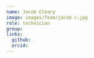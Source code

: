 ```yaml
---
name: Jacob Cleary
image: images/Team/jacob c.jpg
role: technician
group: 
links:
  github:
  orcid: 
---
```



